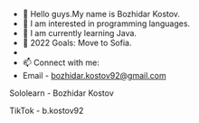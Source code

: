 - 👋 Hello guys.My name is Bozhidar Kostov.
- 👀 I am interested in programming languages.
- 🌱 I am currently learning Java.
- 💞️ 2022 Goals: Move to Sofia.
- 
- 📫 Connect with me:                
- Email - bozhidar.kostov92@gmail.com

Sololearn - Bozhidar Kostov

TikTok - b.kostov92
